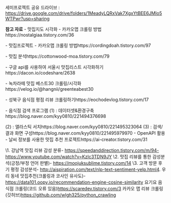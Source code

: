 세미프로젝트 공유 드라이브 : https://drive.google.com/drive/folders/1MeadyLQRxVak7XgxYtBEE6JMIo5WTPwr?usp=sharing



**참고 자료** 
\- 맛집지도 시각화 - 카카오맵 크롤링 방법https://nostalgiaa.tistory.com/36

\- 맛집프로젝트 - 카카오맵 크롤링 방법https://cordingdoah.tistory.com/97

\- 맛집 분석https://cottonwood-moa.tistory.com/79

\- 구글 api를 사용하여 서울시 맛집리스트 시각화하기https://dacon.io/codeshare/2638

\- 녹차라떼 맛집 베스트30 크롤링/시각화https://velog.io/@hangnii/greenteabest30

\- 성북구 음식점 평점 리뷰 크롤링하기https://eochodevlog.tistory.com/17

\- 음식점 검색 프로그램 (1) : 데이터셋&환경구축https://blog.naver.com/kyy0810/221494376698

(2) : 앨라스틱 서치https://blog.naver.com/kyy0810/221495323064
(3) : 검색/결과 화면 구성https://blog.naver.com/kyy0810/221495979970
\- OpenAPI 활용 - 날씨 정보를 사용한 맛집 추천 프로젝트https://ai-creator.tistory.com/31

\1. 강남역 맛집 리뷰 감성 분류- https://speedanddirection.tistory.com/m/94- https://www.youtube.com/watch?v=KzIc3TDN9JY
\2. 맛집 리뷰를 통한 감성분석(긍정/부정 언어 판별)- https://moojuksublime.tistory.com/14
\3. 고객 방문 후기 평정 감성분석- http://aispiration.com/text/nlp-text-sentiment-yelp.html4. 우리 동네 맛집추천(크롤링과 코사인 유사도)- https://data101.oopy.io/recommendation-engine-cosine-similarity
요기요 음식점 크롤링(코드 오류 있음)https://scaredev.tistory.com/3
카카오 맵 리뷰 크롤링 (깃허브)https://github.com/wlgh325/python_crawling
